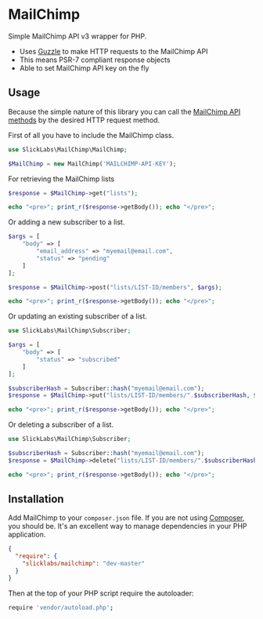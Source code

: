 # MailChimp #

Simple MailChimp API v3 wrapper for PHP. 
* Uses [Guzzle](http://docs.guzzlephp.org/) to make HTTP requests to the MailChimp API
* This means PSR-7 compliant response objects
* Able to set MailChimp API key on the fly

## Usage ##
Because the simple nature of this library you can call the [MailChimp API methods](http://developer.mailchimp.com/documentation/mailchimp/reference/overview/) by the desired HTTP request method.

First of all you have to include the MailChimp class.
```php
use SlickLabs\MailChimp\MailChimp;

$MailChimp = new MailChimp('MAILCHIMP-API-KEY');
```

For retrieving the MailChimp lists

```php
$response = $MailChimp->get("lists");

echo "<pre>"; print_r($response->getBody()); echo "</pre>";
```

Or adding a new subscriber to a list.

```php
$args = [
    "body" => [
        "email_address" => "myemail@email.com",
        "status" => "pending"
    ]
];

$response = $MailChimp->post("lists/LIST-ID/members", $args);

echo "<pre>"; print_r($response->getBody()); echo "</pre>";

```

Or updating an existing subscriber of a list.

```php
use SlickLabs\MailChimp\Subscriber;

$args = [
    "body" => [
        "status" => "subscribed"
    ]
];

$subscriberHash = Subscriber::hash("myemail@email.com");
$response = $MailChimp->put("lists/LIST-ID/members/".$subscriberHash, $args);

echo "<pre>"; print_r($response->getBody()); echo "</pre>";

```

Or deleting a subscriber of a list.

```php
use SlickLabs\MailChimp\Subscriber;

$subscriberHash = Subscriber::hash("myemail@email.com");
$response = $MailChimp->delete("lists/LIST-ID/members/".$subscriberHash);

echo "<pre>"; print_r($response->getBody()); echo "</pre>";

```

## Installation ##
Add MailChimp to your `composer.json` file. If you are not using [Composer](http://getcomposer.org), you should be. It's an excellent way to manage dependencies in your PHP application. 

```json
{  
  "require": {
    "slicklabs/mailchimp": "dev-master"
  }
}
```

Then at the top of your PHP script require the autoloader:

```bash
require 'vendor/autoload.php';
```